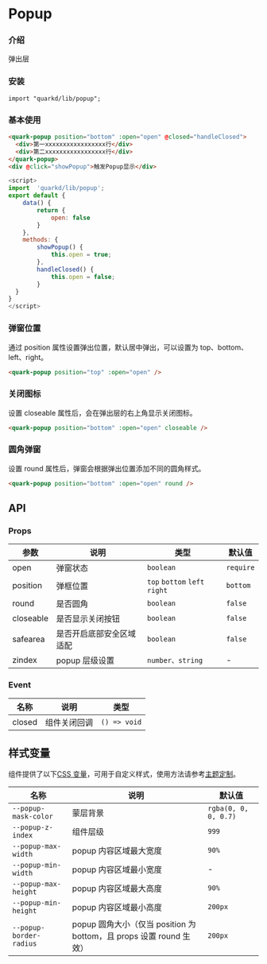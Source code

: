# Popup

### 介绍

弹出层

### 安装

```tsx
import "quarkd/lib/popup";
```

### 基本使用

```html
<quark-popup position="bottom" :open="open" @closed="handleClosed">
  <div>第一xxxxxxxxxxxxxxxxx行</div>
  <div>第二xxxxxxxxxxxxxxxxx行</div>
</quark-popup>
<div @click="showPopup">触发Popup显示</div>
```

```js
<script>
import  'quarkd/lib/popup';
export default {
    data() {
        return {
            open: false
        }
    },
    methods: {
        showPopup() {
            this.open = true;
        },
        handleClosed() {
            this.open = false;
        }
  }
}
</script>
```

### 弹窗位置

通过 position 属性设置弹出位置，默认居中弹出，可以设置为 top、bottom、left、right。

```html
<quark-popup position="top" :open="open" />
```

### 关闭图标

设置 closeable 属性后，会在弹出层的右上角显示关闭图标。

```html
<quark-popup position="bottom" :open="open" closeable />
```

### 圆角弹窗

设置 round 属性后，弹窗会根据弹出位置添加不同的圆角样式。

```html
<quark-popup position="bottom" :open="open" round />
```

## API

### Props

| 参数      | 说明                     | 类型                          | 默认值    |
| --------- | ------------------------ | ----------------------------- | --------- |
| open      | 弹窗状态                 | `boolean`                     | `require` |
| position  | 弹框位置                 | `top` `bottom` `left` `right` | `bottom`  |
| round     | 是否圆角                 | `boolean`                    | `false`   |
| closeable | 是否显示关闭按钮         | `boolean`                    | `false`   |
| safearea  | 是否开启底部安全区域适配 | `boolean`                     | `false`   |
| zindex    | popup 层级设置           | `number、string`              | -         |

### Event

| 名称   | 说明         | 类型          |
| ------ | ------------ | ------------- |
| closed | 组件关闭回调 | `() => void` |

## 样式变量

组件提供了以下[CSS 变量](https://developer.mozilla.org/zh-CN/docs/Web/CSS/Using_CSS_custom_properties)，可用于自定义样式，使用方法请参考[主题定制](#/zh-CN/guide/theme)。

| 名称                    | 说明                                                                | 默认值               |
| ----------------------- | ------------------------------------------------------------------- | -------------------- |
| `--popup-mask-color`    | 蒙层背景                                                            | `rgba(0, 0, 0, 0.7)` |
| `--popup-z-index`       | 组件层级                                                            | `999`                |
| `--popup-max-width`     | popup 内容区域最大宽度                                              | `90%`                |
| `--popup-min-width`     | popup 内容区域最小宽度                                              | -                    |
| `--popup-max-height`    | popup 内容区域最大高度                                              | `90%`                |
| `--popup-min-height`    | popup 内容区域最小高度                                              | `200px`              |
| `--popup-border-radius` | popup 圆角大小（仅当 position 为 bottom，且 props 设置 round 生效） | `200px`              |
